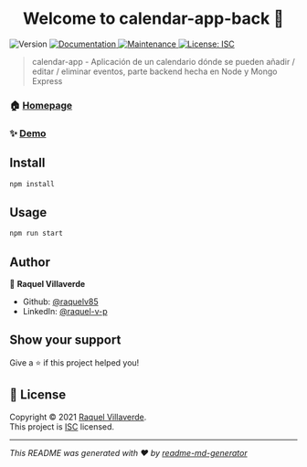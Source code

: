 <h1 align="center">Welcome to calendar-app-back 👋</h1>
<p>
  <img alt="Version" src="https://img.shields.io/badge/version-1.0.0-blue.svg?cacheSeconds=2592000" />
  <a href="https://github.com/raquelv85/calendar-app-back#readme" target="_blank">
    <img alt="Documentation" src="https://img.shields.io/badge/documentation-yes-brightgreen.svg" />
  </a>
  <a href="https://github.com/raquelv85/calendar-app-back/graphs/commit-activity" target="_blank">
    <img alt="Maintenance" src="https://img.shields.io/badge/Maintained%3F-yes-green.svg" />
  </a>
  <a href="https://github.com/raquelv85/calendar-app-back/blob/master/LICENSE" target="_blank">
    <img alt="License: ISC" src="https://img.shields.io/github/license/raquelv85/calendar-app-back" />
  </a>
</p>

> calendar-app - Aplicación de un calendario dónde se pueden añadir / editar / eliminar eventos, parte backend hecha en Node y Mongo Express

### 🏠 [Homepage](https://mern-calendar-app-rv.herokuapp.com/)

### ✨ [Demo](https://mern-calendar-app-rv.herokuapp.com/)

## Install

```sh
npm install
```

## Usage

```sh
npm run start
```

## Author

👤 **Raquel Villaverde**

* Github: [@raquelv85](https://github.com/raquelv85)
* LinkedIn: [@raquel-v-p](https://linkedin.com/in/raquel-v-p)

## Show your support

Give a ⭐️ if this project helped you!

## 📝 License

Copyright © 2021 [Raquel Villaverde](https://github.com/raquelv85).<br />
This project is [ISC](https://github.com/raquelv85/calendar-app-back/blob/master/LICENSE) licensed.

***
_This README was generated with ❤️ by [readme-md-generator](https://github.com/kefranabg/readme-md-generator)_
